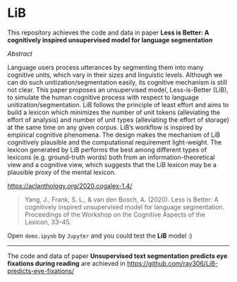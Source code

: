 # LiB
This repository achieves the code and data in paper **Less is Better: A cognitively inspired unsupervised model for language segmentation**

*Abstract*

Language users process utterances by segmenting them into many cognitive units, which vary in their sizes and linguistic levels. Although we can do such unitization/segmentation easily, its cognitive mechanism is still not clear. This paper proposes an unsupervised model, Less-is-Better (LiB), to simulate the human cognitive process with respect to language unitization/segmentation. LiB follows the principle of least effort and aims to build a lexicon which minimizes the number of unit tokens (alleviating the effort of analysis) and number of unit types (alleviating the effort of storage) at the same time on any given corpus. LiB’s workflow is inspired by empirical cognitive phenomena. The design makes the mechanism of LiB cognitively plausible and the computational requirement light-weight. The lexicon generated by LiB performs the best among different types of lexicons (e.g. ground-truth words) both from an information-theoretical view and a cognitive view, which suggests that the LiB lexicon may be a plausible proxy of the mental lexicon.

https://aclanthology.org/2020.cogalex-1.4/

> Yang, J., Frank, S. L., & van den Bosch, A. (2020). Less is Better: A cognitively inspired unsupervised model for language segmentation. Proceedings of the Workshop on the Cognitive Aspects of the Lexicon, 33–45.

Open `demo.ipynb` by `Jupyter` and you could test the **LiB** model :)

---
The code and data of paper **Unsupervised text segmentation predicts eye fixations during reading** are achieved in https://github.com/ray306/LiB-predicts-eye-fixations/
